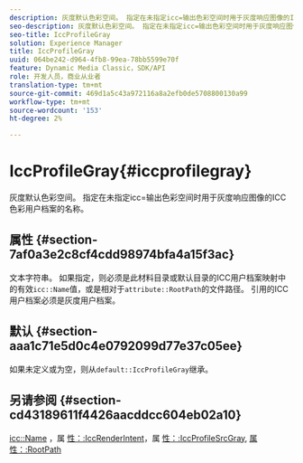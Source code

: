 ```yaml
---
description: 灰度默认色彩空间。 指定在未指定icc=输出色彩空间时用于灰度响应图像的ICC色彩用户档案的名称。
seo-description: 灰度默认色彩空间。 指定在未指定icc=输出色彩空间时用于灰度响应图像的ICC色彩用户档案的名称。
seo-title: IccProfileGray
solution: Experience Manager
title: IccProfileGray
uuid: 064be242-d964-4fb8-99ea-78bb5599e70f
feature: Dynamic Media Classic，SDK/API
role: 开发人员，商业从业者
translation-type: tm+mt
source-git-commit: 469d1a5c43a972116a8a2efb0de5708800130a99
workflow-type: tm+mt
source-wordcount: '153'
ht-degree: 2%

---
```



# IccProfileGray{#iccprofilegray}

灰度默认色彩空间。 指定在未指定icc=输出色彩空间时用于灰度响应图像的ICC色彩用户档案的名称。

## 属性 {#section-7af0a3e2c8cf4cdd98974bfa4a15f3ac}

文本字符串。 如果指定，则必须是此材料目录或默认目录的ICC用户档案映射中的有效`icc::Name`值，或是相对于`attribute::RootPath`的文件路径。 引用的ICC用户档案必须是灰度用户档案。

## 默认 {#section-aaa1c71e5d0c4e0792099d77e37c05ee}

如果未定义或为空，则从`default::IccProfileGray`继承。

## 另请参阅 {#section-cd43189611f4426aacddcc604eb02a10}

[icc::Name](../../../../../ir-api/material-cat/image-rendering-api-ref/c-ir-material-catalog/c-ir-icc-profile-map-reference/r-ir-name-icc.md#reference-7a293ede360e433782575f8f6a562ac2) ，属 [性：:IccRenderIntent](../../../../../ir-api/material-cat/image-rendering-api-ref/c-ir-material-catalog/c-ir-attributes-reference/r-ir-iccrenderintent.md#reference-3b80b7a4c25545a593c5076f318b5c40)，属 [性：:IccProfileSrcGray](../../../../../ir-api/material-cat/image-rendering-api-ref/c-ir-material-catalog/c-ir-attributes-reference/r-ir-iccprofilesrcgray.md#reference-a2abcd4aa5864738bbea8f55706deaf2), [属性：:RootPath](../../../../../ir-api/material-cat/image-rendering-api-ref/c-ir-material-catalog/c-ir-attributes-reference/r-ir-rootpath.md#reference-a4d7c96b62e14fcbad1740c702f160f3)
